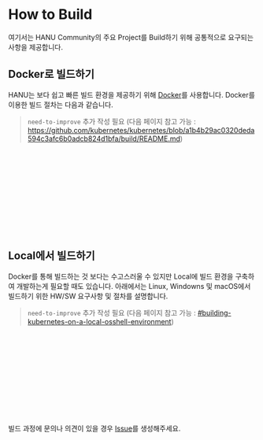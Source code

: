 # How to Build

여기서는 HANU Community의 주요 Project를 Build하기 위해 공통적으로 요구되는 사항을 제공합니다. 

## Docker로 빌드하기

HANU는 보다 쉽고 빠른 빌드 환경을 제공하기 위해 [Docker](https://www.docker.com/)를 사용합니다. Docker를 이용한 빌드 절차는 다음과 같습니다. 

> `need-to-improve` 추가 작성 필요 (다음 페이지 참고 가능 : https://github.com/kubernetes/kubernetes/blob/a1b4b29ac0320deda594c3afc6b0adcb824d1bfa/build/README.md)

<br>
<br>
<br>
<br>
<br>
<br>
<br>
<br>
<br>
<br>

## Local에서 빌드하기

Docker를 통해 빌드하는 것 보다는 수고스러울 수 있지만 Local에 빌드 환경을 구축하여 개발하는게 필요할 때도 있습니다. 아래에서는 Linux, Windowns 및 macOS에서 빌드하기 위한 HW/SW 요구사항 및 절차를 설명합니다. 


> `need-to-improve` 추가 작성 필요 (다음 페이지 참고 가능 : [#building-kubernetes-on-a-local-osshell-environment](https://github.com/kubernetes/community/blob/master/contributors/devel/development.md#building-kubernetes-on-a-local-osshell-environment))

<br>
<br>
<br>
<br>
<br>
<br>
<br>
<br>
<br>
<br>

빌드 과정에 문의나 의견이 있을 경우 [Issue](https://github.com/openinfradev/community-draft/issues/new)를 생성해주세요. 